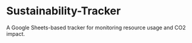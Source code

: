 # Sustainability-Tracker
A Google Sheets-based tracker for monitoring resource usage and CO2 impact.
